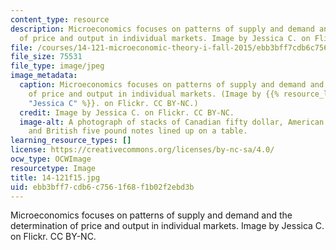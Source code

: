 ```yaml
---
content_type: resource
description: Microeconomics focuses on patterns of supply and demand and the determination
  of price and output in individual markets. Image by Jessica C. on Flickr. CC BY-NC.
file: /courses/14-121-microeconomic-theory-i-fall-2015/ebb3bff7cdb6c7561f68f1b02f2ebd3b_14-121f15.jpg
file_size: 75531
file_type: image/jpeg
image_metadata:
  caption: Microeconomics focuses on patterns of supply and demand and the determination
    of price and output in individual markets. (Image by {{% resource_link "5f0bbc2b-a5d0-4ff5-af28-aebe39bf7ff4"
    "Jessica C" %}}. on Flickr. CC BY-NC.)
  credit: Image by Jessica C. on Flickr. CC BY-NC.
  image-alt: A photograph of stacks of Canadian fifty dollar, American five dollar,
    and British five pound notes lined up on a table.
learning_resource_types: []
license: https://creativecommons.org/licenses/by-nc-sa/4.0/
ocw_type: OCWImage
resourcetype: Image
title: 14-121f15.jpg
uid: ebb3bff7-cdb6-c756-1f68-f1b02f2ebd3b
---
```

Microeconomics focuses on patterns of supply and demand and the determination of price and output in individual markets. Image by Jessica C. on Flickr. CC BY-NC.
